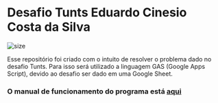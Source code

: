 # Desafio Tunts Eduardo Cinesio Costa da Silva
 ![size](https://img.shields.io/github/repo-size/eduardocinesio/TuntsEduardoC)
  
Esse repositório foi criado com o intuito de resolver o problema dado no desafio Tunts.
Para isso será utilizado a linguagem GAS (Google Apps Script), devido ao desafio ser dado em uma Google Sheet.

### O manual de funcionamento do programa está [aqui](https://github.com/eduardocinesio/TuntsEduardoC/blob/master/Challenge%20code/Manual-pt.md)
